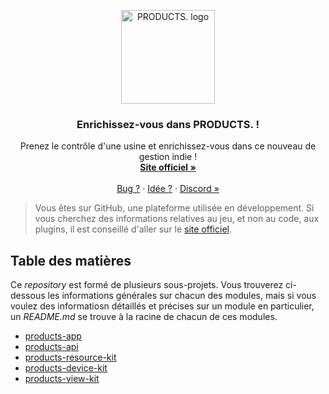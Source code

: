 <p align="center">
  <a href="https://martinheywang.github.io/PRODUCTS">
    <img src="https://martinheywang.github.io/PRODUCTS/images/Icon.svg" alt="PRODUCTS. logo" width="150">
  </a>
</p>
<h3 align="center">Enrichissez-vous dans PRODUCTS. !</h3>

<p align="center">
    Prenez le contrôle d'une usine et enrichissez-vous dans ce nouveau de gestion indie !
  <br>
  <a href="https://martinheywang.github.io/PRODUCTS"><strong>Site officiel »</strong></a>
  <br>
  <br>
  <a href="https://github.com/MartinHeywang/PRODUCTS/issues/new">Bug ?</a>
  ·
    <a href="https://github.com/MartinHeywang/PRODUCTS/issues/new">Idée ?</a>
  ·
  <a href="https://discord.gg/dTE3GATey3">Discord »</a>
</p>


>  Vous êtes sur GitHub, une plateforme utilisée en développement. Si vous cherchez des informations relatives au jeu, et non au code, aux plugins, il est conseillé d'aller sur le [site officiel](https://martinheywang.github.io/PRODUCTS).

## Table des matières

Ce *repository* est formé de plusieurs sous-projets. Vous trouverez ci-dessous les informations générales sur chacun des modules, mais si vous voulez des informatiosn détaillés et précises sur un module en particulier, un *README.md* se trouve à la racine de chacun de ces modules.

-  [products-app](https://github.com/MartinHeywang/PRODUCTS/blob/master/products-app/README.md)
-  [products-api](https://github.com/MartinHeywang/PRODUCTS/blob/master/products-api/README.md)
-  [products-resource-kit](https://github.com/MartinHeywang/PRODUCTS/blob/master/products-resource-kit/README.md)
-  [products-device-kit](https://github.com/MartinHeywang/PRODUCTS/blob/master/products-device-kit/README.md)
-  [products-view-kit](https://github.com/MartinHeywang/PRODUCTS/blob/master/products-view-kit/README.md)

